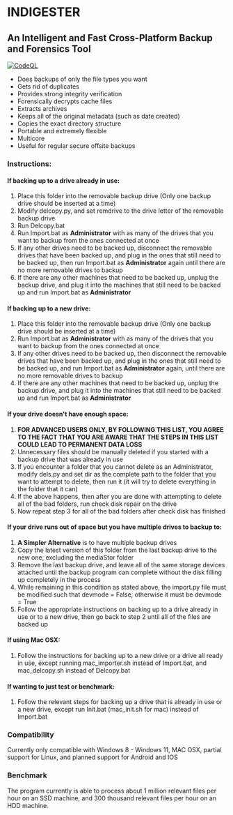 # INDIGESTER

## An Intelligent and Fast Cross-Platform Backup and Forensics Tool

[![CodeQL](https://github.com/juicecable/Indigester/actions/workflows/codeql-analysis.yml/badge.svg?branch=main)](https://github.com/juicecable/Indigester/actions/workflows/codeql-analysis.yml)

- Does backups of only the file types you want
- Gets rid of duplicates
- Provides strong integrity verification
- Forensically decrypts cache files
- Extracts archives
- Keeps all of the original metadata (such as date created)
- Copies the exact directory structure
- Portable and extremely flexible
- Multicore
- Useful for regular secure offsite backups

### Instructions:

#### If backing up to a drive already in use:
  
  1. Place this folder into the removable backup drive (Only one backup drive should be inserted at a time)
  2. Modify delcopy.py, and set remdrive to the drive letter of the removable backup drive
  3. Run Delcopy.bat
  4. Run Import.bat as **Administrator** with as many of the drives that you want to backup from the ones connected at once
  5. If any other drives need to be backed up, disconnect the removable drives that have been backed up, and plug in the ones that still need to be backed up, then run Import.bat as **Administrator** again until there are no more removable drives to backup
  6. If there are any other machines that need to be backed up, unplug the backup drive, and plug it into the machines that still need to be backed up and run Import.bat as **Administrator**

#### If backing up to a new drive:

  1. Place this folder into the removable backup drive (Only one backup drive should be inserted at a time)
  2. Run Import.bat as **Administrator** with as many of the drives that you want to backup from the ones connected at once
  3. If any other drives need to be backed up, then disconnect the removable drives that have been backed up, and plug in the ones that still need to be backed up, and run Import.bat as **Administrator** again, until there are no more removable drives to backup
  4. If there are any other machines that need to be backed up, unplug the backup drive, and plug it into the machines that still need to be backed up and run Import.bat as **Administrator**
    
#### If your drive doesn't have enough space:

  1. **FOR ADVANCED USERS ONLY, BY FOLLOWING THIS LIST, YOU AGREE TO THE FACT THAT YOU ARE AWARE THAT THE STEPS IN THIS LIST COULD LEAD TO PERMANENT DATA LOSS**
  2. Unnecessary files should be manually deleted if you started with a backup drive that was already in use
  3. If you encounter a folder that you cannot delete as an Administrator, modify dels.py and set dir as the complete path to the folder that you want to attempt to delete, then run it (it will try to delete everything in the folder that it can)
  4. If the above happens, then after you are done with attempting to delete all of the bad folders, run check disk repair on the drive
  5. Now repeat step 3 for all of the bad folders after check disk has finished
    
#### If your drive runs out of space but you have multiple drives to backup to:

  1. **A Simpler Alternative** is to have multiple backup drives
  2. Copy the latest version of this folder from the last backup drive to the new one, excluding the mediaStor folder
  3. Remove the last backup drive, and leave all of the same storage devices attached until the backup program can complete without the disk filling up completely in the process
  4. While remaining in this condition as stated above, the import.py file must be modified such that devmode = False, otherwise it must be devmode = True
  5. Follow the appropriate instructions on backing up to a drive already in use or to a new drive, then go back to step 2 until all of the files are backed up
    
#### If using Mac OSX:

  1. Follow the instructions for backing up to a new drive or a drive all ready in use, except running mac_importer.sh instead of Import.bat, and mac_delcopy.sh instead of Delcopy.bat
    
#### If wanting to just test or benchmark:

  1. Follow the relevant steps for backing up a drive that is already in use or a new drive, except run Init.bat (mac_init.sh for mac) instead of Import.bat

### Compatibility

  Currently only compatible with Windows 8 - Windows 11, MAC OSX, partial support for Linux, and planned support for Android and IOS
  
### Benchmark

  The program currently is able to process about 1 million relevant files per hour on an SSD machine, and 300 thousand relevant files per hour on an HDD machine.
